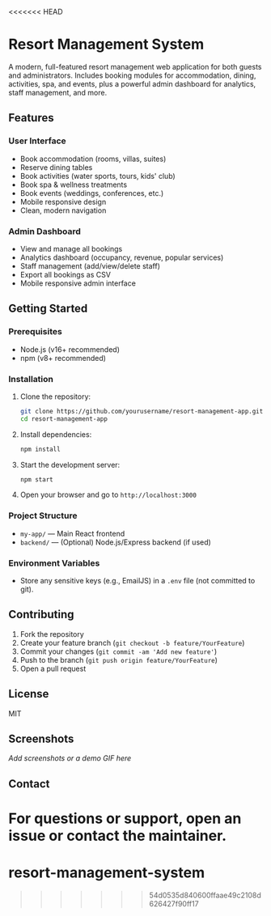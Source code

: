 <<<<<<< HEAD
# Resort Management System

A modern, full-featured resort management web application for both guests and administrators. Includes booking modules for accommodation, dining, activities, spa, and events, plus a powerful admin dashboard for analytics, staff management, and more.

## Features

### User Interface
- Book accommodation (rooms, villas, suites)
- Reserve dining tables
- Book activities (water sports, tours, kids' club)
- Book spa & wellness treatments
- Book events (weddings, conferences, etc.)
- Mobile responsive design
- Clean, modern navigation

### Admin Dashboard
- View and manage all bookings
- Analytics dashboard (occupancy, revenue, popular services)
- Staff management (add/view/delete staff)
- Export all bookings as CSV
- Mobile responsive admin interface

## Getting Started

### Prerequisites
- Node.js (v16+ recommended)
- npm (v8+ recommended)

### Installation
1. Clone the repository:
   ```bash
   git clone https://github.com/yourusername/resort-management-app.git
   cd resort-management-app
   ```
2. Install dependencies:
   ```bash
   npm install
   ```
3. Start the development server:
   ```bash
   npm start
   ```
4. Open your browser and go to `http://localhost:3000`

### Project Structure
- `my-app/` — Main React frontend
- `backend/` — (Optional) Node.js/Express backend (if used)

### Environment Variables
- Store any sensitive keys (e.g., EmailJS) in a `.env` file (not committed to git).

## Contributing
1. Fork the repository
2. Create your feature branch (`git checkout -b feature/YourFeature`)
3. Commit your changes (`git commit -am 'Add new feature'`)
4. Push to the branch (`git push origin feature/YourFeature`)
5. Open a pull request

## License
MIT

## Screenshots
_Add screenshots or a demo GIF here_

## Contact
For questions or support, open an issue or contact the maintainer. 
=======
# resort-management-system
>>>>>>> 54d0535d840600ffaae49c2108d626427f90ff17
